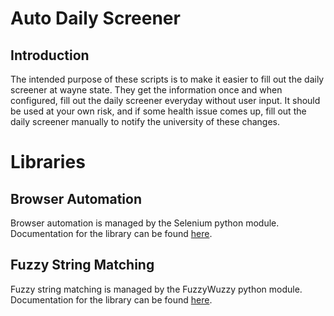Auto Daily Screener
===================

Introduction
------------

The intended purpose of these scripts is to make it easier to fill out the daily
screener at wayne state. They get the information once and when configured, fill
out the daily screener everyday without user input. It should be used at your
own risk, and if some health issue comes up, fill out the daily screener manually
to notify the university of these changes.

# Libraries

## Browser Automation

Browser automation is managed by the Selenium python module.
Documentation for the library can be found [here](https://pypi.org/project/selenium/).

## Fuzzy String Matching

Fuzzy string matching is managed by the FuzzyWuzzy python module.
Documentation for the library can be found [here](https://pypi.org/project/fuzzywuzzy/).

